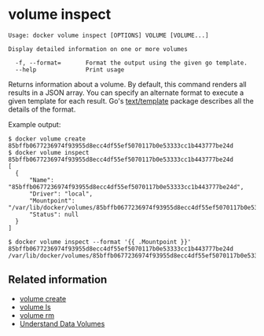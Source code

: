 <!--[metadata]>
+++
title = "volume inspect"
description = "The volume inspect command description and usage"
keywords = ["volume, inspect"]
[menu.main]
parent = "smn_cli"
+++
<![end-metadata]-->

# volume inspect

    Usage: docker volume inspect [OPTIONS] VOLUME [VOLUME...]

    Display detailed information on one or more volumes

      -f, --format=       Format the output using the given go template.
      --help              Print usage

Returns information about a volume. By default, this command renders all results
in a JSON array. You can specify an alternate format to execute a
given template for each result. Go's
[text/template](http://golang.org/pkg/text/template/) package describes all the
details of the format.

Example output:

    $ docker volume create
    85bffb0677236974f93955d8ecc4df55ef5070117b0e53333cc1b443777be24d
    $ docker volume inspect 85bffb0677236974f93955d8ecc4df55ef5070117b0e53333cc1b443777be24d
    [
      {
          "Name": "85bffb0677236974f93955d8ecc4df55ef5070117b0e53333cc1b443777be24d",
          "Driver": "local",
          "Mountpoint": "/var/lib/docker/volumes/85bffb0677236974f93955d8ecc4df55ef5070117b0e53333cc1b443777be24d/_data",
          "Status": null
      }
    ]

    $ docker volume inspect --format '{{ .Mountpoint }}' 85bffb0677236974f93955d8ecc4df55ef5070117b0e53333cc1b443777be24d
    /var/lib/docker/volumes/85bffb0677236974f93955d8ecc4df55ef5070117b0e53333cc1b443777be24d/_data

## Related information

* [volume create](volume_create.md)
* [volume ls](volume_ls.md)
* [volume rm](volume_rm.md)
* [Understand Data Volumes](../../tutorials/dockervolumes.md)
